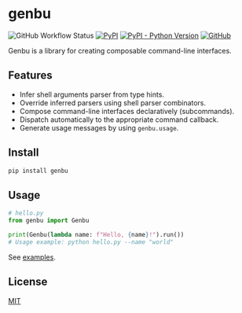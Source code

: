 genbu
=====

![GitHub Workflow Status](https://img.shields.io/github/workflow/status/lggruspe/genbu/Python%20package)
[![PyPI](https://img.shields.io/pypi/v/genbu)](https://pypi.org/project/genbu/)
[![PyPI - Python Version](https://img.shields.io/pypi/pyversions/genbu)](https://pypi.org/project/genbu/)
[![GitHub](https://img.shields.io/github/license/lggruspe/genbu)](./LICENSE)

Genbu is a library for creating composable command-line interfaces.

Features
--------

- Infer shell arguments parser from type hints.
- Override inferred parsers using shell parser combinators.
- Compose command-line interfaces declaratively (subcommands).
- Dispatch automatically to the appropriate command callback.
- Generate usage messages by using `genbu.usage`.

Install
-------

```bash
pip install genbu
```

Usage
-----

```python
# hello.py
from genbu import Genbu

print(Genbu(lambda name: f"Hello, {name}!").run())
# Usage example: python hello.py --name "world"
```

See [examples](./examples/).

License
-------

[MIT](./LICENSE)
